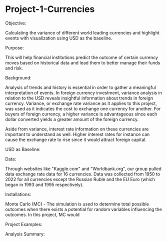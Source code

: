 # Project-1-Currencies

Objective: 

Calculating the variance of different world leading currencies and highlight events with visualization using USD as the baseline. 

Purpose:

This will help financial institutions predict the outcome of certain currency moves based on historical data and lead them to better manage their funds and risk.  

Background:

Analysis of trends and history is essential in order to gather a meaningful interpretation of events. In foreign currency investment, variance analysis in relation to the USD reveals insightful information about trends in foreign currency. Variance, or exchange rate variance as it applies to this project, was used as it indicates the cost to exchange one currency for another. For buyers of foreign currency, a higher variance is advantageous since each dollar converted yields a greater amount of the foreign currency. 

Aside from variance, interest rate information on these currencies are important to understand as well. Higher interest rates for instance can cause the exchange rate to rise since it would attract foreign capital. 

USD as Baseline:

Data: 

Through websites like "Kaggle.com" and "Worldbank.org", our group pulled data exchange rate data for 16 currencies. Data was collected from 1950 to 2022 for all currencies except the Russian Ruble and the EU Euro (which began in 1993 and 1995 respectively). 

Installations: 

Monte Carlo (MC) - The simulation is used to determine total possible outcomes when there exists a potential for random variables influencing the outcomes. In this project, MC would 


Project Examples:

Analysis Summary: 
